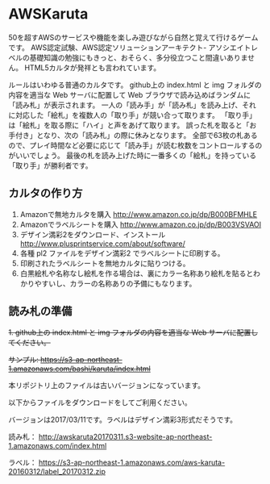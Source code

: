# AWSKaruta

50を超すAWSのサービスや機能を楽しみ遊びながら自然と覚えて行けるゲームです。
AWS認定試験、AWS認定ソリューションアーキテクト- アソシエイトレベルの基礎知識の勉強にもきっと、おそらく、多分役立つこと間違いありません。
HTML5カルタが発祥とも言われています。

ルールはいわゆる普通のカルタです。
github上の index.html と img フォルダの内容を適当な Web サーバに配置して Web ブラウザで読み込めばランダムに「読み札」が表示されます。
一人の「読み手」が「読み札」を読み上げ、それに対応した「絵札」を複数人の「取り手」が競い合って取ります。
「取り手」は「絵札」を取る際に「ハイ」と声をあげて取ります。
誤った札を取ると「お手付き」となり、次の「読み札」の際に休みとなります。
全部で63枚の札あるので、プレイ時間など必要に応じて「読み手」が読む枚数をコントロールするのがいいでしょう。
最後の札を読み上げた時に一番多くの「絵札」を持っている「取り手」が勝利者です。


## カルタの作り方

1. Amazonで無地カルタを購入 http://www.amazon.co.jp/dp/B000BFMHLE
1. Amazonでラベルシートを購入 http://www.amazon.co.jp/dp/B003VSVAOI
1. デザイン満彩2をダウンロード、インストール http://www.plusprintservice.com/about/software/ 
1. 各種 pl2 ファイルをデザイン満彩2 でラベルシートに印刷する。
1. 印刷されたラベルシートを無地カルタに貼りつける。
1. 白黒絵札や名称なし絵札を作る場合は、裏にカラー名称あり絵札を貼るとわかりやすいし、カラーの名称ありの予備にもなります。

## 読み札の準備

~~1. github上の index.html と img フォルダの内容を適当な Web サーバに配置してください。~~

~~サンプル: https://s3-ap-northeast-1.amazonaws.com/bashi/karuta/index.html~~

本リポジトリ上のファイルは古いバージョンになっています。

以下からファイルをダウンロードをしてご利用ください。 

バージョンは2017/03/11です。ラベルはデザイン満彩3形式だそうです。

読み札： http://awskaruta20170311.s3-website-ap-northeast-1.amazonaws.com/index.html

ラベル： https://s3-ap-northeast-1.amazonaws.com/aws-karuta-20160312/label_20170312.zip




